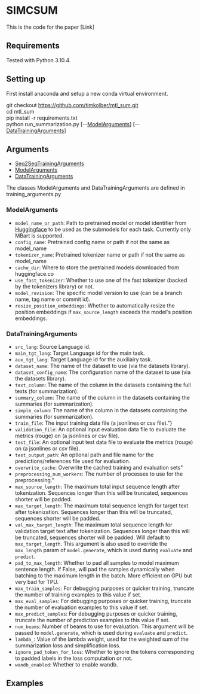 
# SIMCSUM

This is the code for the paper [Link]




## Requirements

Tested with Python 3.10.4.
## Setting up

First install anaconda and setup a new conda virtual environment.

git checkout https://github.com/timkolber/mtl_sum.git \
cd mtl_sum \
pip install -r requirements.txt \
python run_summarization.py [--[ModelArguments](#ModelArguments)] [--[DataTrainingArguments](#DataTrainingArguments)]

## Arguments

- [Seq2SeqTrainingArguments](https://huggingface.co/docs/transformers/main/main_classes/trainer#transformers.Seq2SeqTrainingArguments)
- [ModelArguments](#ModelArguments)
- [DataTrainingArguments](#DataTrainingArguments)

The classes ModelArguments and DataTrainingArguments are defined in training_arguments.py

### ModelArguments
- `model_name_or_path`: Path to pretrained model or model identifier from [Huggingface](huggingface.co/models) to be used as the submodels for each task. Currently only MBart is supported.
- `config_name`: Pretrained config name or path if not the same as model_name
- `tokenizer_name`: Pretrained tokenizer name or path if not the same as model_name
- `cache_dir`: Where to store the pretrained models downloaded from huggingface.co
- `use_fast_tokenizer`: Whether to use one of the fast tokenizer (backed by the tokenizers library) or not.
- `model_revision`: The specific model version to use (can be a branch name, tag name or commit id).
- `resize_position_embeddings`: Whether to automatically resize the position embeddings if `max_source_length` exceeds the model's position embeddings.

### DataTrainingArguments
- `src_lang`: Source Language id.
- `main_tgt_lang`: Target Language id for the main task.
- `aux_tgt_lang`: Target Language id for the auxiliairy task.
- `dataset_name`: The name of the dataset to use (via the datasets library).
- `dataset_config_name`: The configuration name of the dataset to use (via the datasets library).
- `text_column`: The name of the column in the datasets containing the full texts (for summarization).
- `summary_column`: The name of the column in the datasets containing the summaries (for summarization).
- `simple_column`: The name of the column in the datasets containing the summaries (for summarization).
- `train_file`: The input training data file (a jsonlines or csv file)."}
- `validation_file`: An optional input evaluation data file to evaluate the metrics (rouge) on (a jsonlines or csv file).
- `test_file`: An optional input test data file to evaluate the metrics (rouge) on (a jsonlines or csv file).
- `test_output_path`: An optional path and file name for the predictions/references file used for evaluation.
- `overwrite_cache`: Overwrite the cached training and evaluation sets"
- `preprocessing_num_workers`: The number of processes to use for the preprocessing."
- `max_source_length`: The maximum total input sequence length after tokenization. Sequences longer than this will be truncated, sequences shorter will be padded.
- `max_target_length`: The maximum total sequence length for target text after tokenization. Sequences longer than this will be truncated, sequences shorter will be padded.
- `val_max_target_length`: The maximum total sequence length for validation target text after tokenization. Sequences longer than this will be truncated, sequences shorter will be padded. Will default to `max_target_length`. This argument is also used to override the `max_length` param of `model.generate`, which is used during `evaluate` and `predict`.
- `pad_to_max_length`: Whether to pad all samples to model maximum sentence length. If False, will pad the samples dynamically when batching to the maximum length in the batch. More efficient on GPU but very bad for TPU.
- `max_train_samples`: For debugging purposes or quicker training, truncate the number of training examples to this value if set.
- `max_eval_samples`: For debugging purposes or quicker training, truncate the number of evaluation examples to this value if set.
- `max_predict_samples`: For debugging purposes or quicker training, truncate the number of prediction examples to this value if set.
- `num_beams`: Number of beams to use for evaluation. This argument will be passed to `model.generate`, which is used during `evaluate` and `predict`.
- `lambda_`: Value of the lambda weight, used for the weighted sum of the summarization loss and simplification loss.
- `ignore_pad_token_for_loss`: Whether to ignore the tokens corresponding to padded labels in the loss computation or not.
- `wandb_enabled`: Whether to enable wandb.

## Examples
